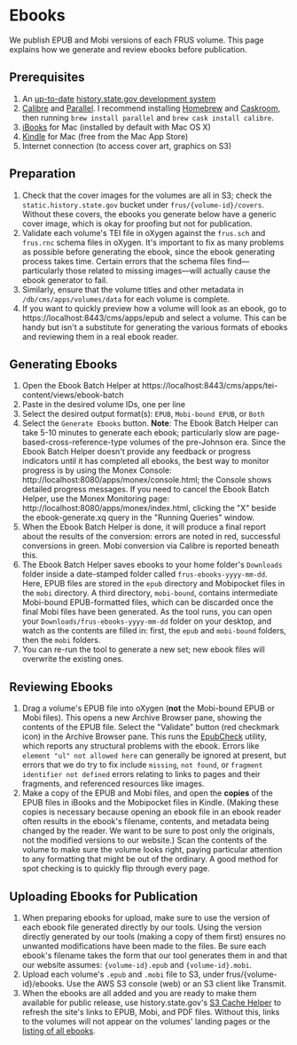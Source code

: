 # Ebooks

We publish EPUB and Mobi versions of each FRUS volume. This page explains how we generate and review ebooks before publication.

## Prerequisites

1. An [up-to-date](version-control) [history.state.gov development system](setup)
1. [Calibre](http://calibre-ebook.com/) and [Parallel](http://www.gnu.org/software/parallel/). I recommend installing [Homebrew](http://brew.sh) and [Caskroom](http://caskroom.io/), then running `brew install parallel` and `brew cask install calibre`. 
1. [iBooks](https://www.apple.com/support/mac-apps/ibooks/) for Mac (installed by default with Mac OS X)
1. [Kindle](https://itunes.apple.com/us/app/kindle/id405399194?mt=12) for Mac (free from the Mac App Store)
1. Internet connection (to access cover art, graphics on S3)

## Preparation

1. Check that the cover images for the volumes are all in S3; check the `static.history.state.gov` bucket under `frus/{volume-id}/covers`. Without these covers, the ebooks you generate below have a generic cover image, which is okay for proofing but not for publication. 
1. Validate each volume's TEI file in oXygen against the `frus.sch` and `frus.rnc` schema files in oXygen. It's important to fix as many problems as possible before generating the ebook, since the ebook generating process takes time. Certain errors that the schema files find—particularly those related to missing images—will actually cause the ebook generator to fail.
1. Similarly, ensure that the volume titles and other metadata in `/db/cms/apps/volumes/data` for each volume is complete.
1. If you want to quickly preview how a volume will look as an ebook, go to https://localhost:8443/cms/apps/epub and select a volume. This can be handy but isn't a substitute for generating the various formats of ebooks and reviewing them in a real ebook reader.

## Generating Ebooks

1. Open the Ebook Batch Helper at https://localhost:8443/cms/apps/tei-content/views/ebook-batch
1. Paste in the desired volume IDs, one per line
1. Select the desired output format(s): `EPUB`, `Mobi-bound EPUB`, or `Both`
1. Select the `Generate Ebooks` button. **Note**: The Ebook Batch Helper can take 5-10 minutes to generate each ebook; particularly slow are page-based-cross-reference-type volumes of the pre-Johnson era. Since the Ebook Batch Helper doesn't provide any feedback or progress indicators until it has completed all ebooks, the best way to monitor progress is by using the Monex Console: http://localhost:8080/apps/monex/console.html; the Console shows detailed progress messages. If you need to cancel the Ebook Batch Helper, use the Monex Monitoring page: http://localhost:8080/apps/monex/index.html, clicking the "X" beside the ebook-generate.xq query in the "Running Queries" window.
1. When the Ebook Batch Helper is done, it will produce a final report about the results of the conversion: errors are noted in red, successful conversions in green. Mobi conversion via Calibre is reported beneath this.
1. The Ebook Batch Helper saves ebooks to your home folder's `Downloads` folder inside a date-stamped folder called `frus-ebooks-yyyy-mm-dd`. Here, EPUB files are stored in the `epub` directory and Mobipocket files in the `mobi` directory. A third directory, `mobi-bound`, contains intermediate Mobi-bound EPUB-formatted files, which can be discarded once the final Mobi files have been generated. As the tool runs, you can open your `Downloads/frus-ebooks-yyyy-mm-dd` folder on your desktop, and watch as the contents are filled in: first, the `epub` and `mobi-bound` folders, then the `mobi` folders.
1. You can re-run the tool to generate a new set; new ebook files will overwrite the existing ones.

## Reviewing Ebooks

1. Drag a volume's EPUB file into oXygen (**not** the Mobi-bound EPUB or Mobi files). This opens a new Archive Browser pane, showing the contents of the EPUB file. Select the "Validate" button (red checkmark icon) in the Archive Browser pane. This runs the [EpubCheck](http://www.oxygenxml.com/xml_editor/epub.html) utility, which reports any structural problems with the ebook. Errors like `element "ul" not allowed here` can generally be ignored at present, but errors that we do try to fix include `missing`, `not found`, or `fragment identifier not defined` errors relating to links to pages and their fragments, and referenced resources like images. 
1. Make a copy of the EPUB and Mobi files, and open the **copies** of the EPUB files in iBooks and the Mobipocket files in Kindle. (Making these copies is necessary because opening an ebook file in an ebook reader often results in the ebook's filename, contents, and metadata being changed by the reader. We want to be sure to post only the originals, not the modified versions to our website.) Scan the contents of the volume to make sure the volume looks right, paying particular attention to any formatting that might be out of the ordinary. A good method for spot checking is to quickly flip through every page.

## Uploading Ebooks for Publication

1. When preparing ebooks for upload, make sure to use the version of each ebook file generated directly by our tools. Using the version directly generated by our tools (making a copy of them first) ensures no unwanted modifications have been made to the files. Be sure each ebook's filename takes the form that our tool generates them in and that our website assumes: `{volume-id}.epub` and `{volume-id}.mobi`. 
1. Upload each volume's `.epub` and `.mobi` file to S3, under frus/{volume-id}/ebooks. Use the AWS S3 console (web) or an S3 client like Transmit.
1. When the ebooks are all added and you are ready to make them available for public release, use history.state.gov's [S3 Cache Helper](https://history.state.gov/cms/apps/aws/edit/update-leaf-directory) to refresh the site's links to EPUB, Mobi, and PDF files. Without this, links to the volumes will not appear on the volumes' landing pages or the [listing of all ebooks](history.state.gov/historicaldocuments/ebooks).